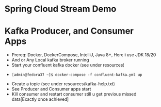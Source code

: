 # Spring Cloud Stream Demo
# Kafka Producer, and Consumer Apps

-    Prereq: Docker, DockerCompose, IntelliJ, Java 8+, Here i use JDK 18/20 
-    And or Any Local kafka broker running
-    Start your confluent kafka docker (see under resources)
-     [admin@fedora37 ~]$ docker-compose -f confluent-kafka.yml up 
-    Create a topic (see under resources/kafka-help.txt)
-    See Producer and Consumer apps start
-    Kill consumer and restart consumer still u get previous missed data[Exactly once achieved]
